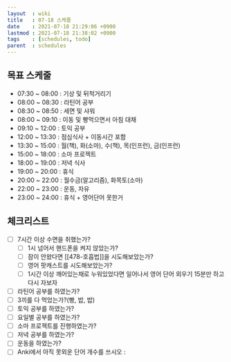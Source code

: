 ```yaml
---
layout  : wiki
title   : 07-18 스케줄
date    : 2021-07-18 21:29:06 +0900
lastmod : 2021-07-18 21:38:02 +0900
tags    : [schedules, todo]
parent  : schedules
---
```


## 목표 스케줄
 * 07:30 ~ 08:00 : 기상 및 뒤척거리기
 * 08:00 ~ 08:30 : 라틴어 공부
 * 08:30 ~ 08:50 : 세면 및 샤워
 * 08:00 ~ 09:10 : 이동 및 빵먹으면서 아침 대채
 * 09:10 ~ 12:00 : 토익 공부
 * 12:00 ~ 13:30 : 점심식사 + 이동시간 포함
 * 13:30 ~ 15:00 : 월(책), 화(소마), 수(책), 목(인프런), 금(인프런)
 * 15:00 ~ 18:00 : 소마 프로젝트
 * 18:00 ~ 19:00 : 저녁 식사
 * 19:00 ~ 20:00 : 휴식
 * 20:00 ~ 22:00 : 월수금(알고리즘), 화목토(소마)
 * 22:00 ~ 23:00 : 운동, 자유
 * 23:00 ~ 24:00 : 휴식 + 영어단어 못한거

## 체크리스트
 * [ ] 7시간 이상 수면을 취했는가?
   * [ ] 1시 넘어서 핸드폰을 켜지 않았는가?
   * [ ] 잠이 안왔다면 [[478-호흡법]]을 시도해보았는가?
   * [ ] 영어 팟캐스트를 시도해보았는가?
   * [ ] 1시간 이상 깨어있는채로 누워있었다면 일어나서 영어 단어 외우기 15분만 하고 다시 자보자
 * [ ] 라틴어 공부를 하였는가?
 * [ ] 3끼를 다 먹었는가?(빵, 밥, 밥)
 * [ ] 토익 공부를 하였는가?
 * [ ] 요일별 공부를 하였는가?
 * [ ] 소마 프로젝트를 진행하였는가?
 * [ ] 저녁 공부를 하였는가?
 * [ ] 운동을 하였는가?
 * [ ] Anki에서 아직 못외운 단어 개수를 쓰시오 :

